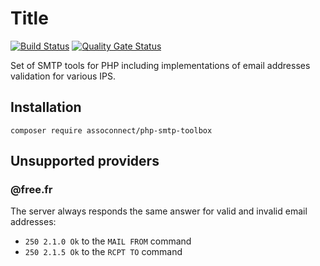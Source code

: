 # Title

[![Build Status](https://github.com/assoconnect/php-smtp-toolbox/actions/workflows/build.yml/badge.svg)](https://github.com/assoconnect/php-smtp-toolbox/actions/workflows/build.yml)
[![Quality Gate Status](https://sonarcloud.io/api/project_badges/measure?project=assoconnect_php-smtp-toolbox&metric=alert_status)](https://sonarcloud.io/dashboard?id=assoconnect_php-smtp-toolbox)

Set of SMTP tools for PHP including implementations of email addresses validation for various IPS.

## Installation

```
composer require assoconnect/php-smtp-toolbox
```

## Unsupported providers
### @free.fr
The server always responds the same answer for valid and invalid email addresses: 
* `250 2.1.0 Ok` to the `MAIL FROM` command
* `250 2.1.5 Ok` to the `RCPT TO` command
